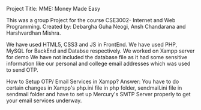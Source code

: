 Project Title: MME: Money Made Easy

This was a group Project for the course CSE3002- Internet and Web Programming.
Created by: Debargha Guha Neogi, Ansh Chandarana and Harshvardhan Mishra.

We have used HTML5, CSS3 and JS in FrontEnd.
We have used PHP, MySQL for BackEnd and Databse respectively.
We worked on Xampp server for demo
We have not included the database file as it had some sensitive information like our personal and college email addresses which was used to send OTP.

How to Setup OTP/ Email Services in Xampp?
Answer: You have to do certain changes in Xampp's php.ini file in php folder, sendmail.ini file in sendmail folder and have to set up Mercury's SMTP Server properly to get your email services underway.
